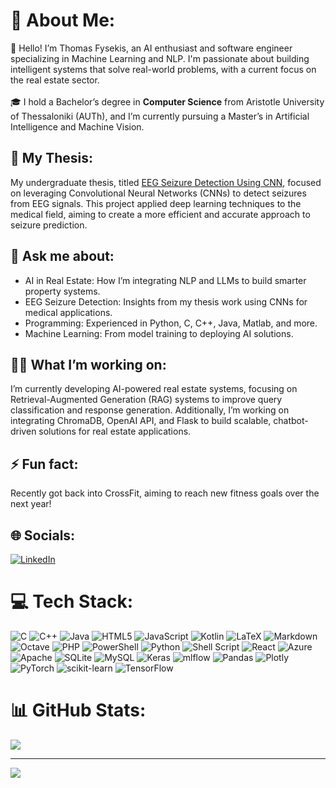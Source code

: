# 💫 About Me:
👋 Hello! I’m Thomas Fysekis, an AI enthusiast and software engineer specializing in Machine Learning and NLP. I'm passionate about building intelligent systems that solve real-world problems, with a current focus on the real estate sector. <br><br> 🎓 I hold a Bachelor’s degree in <b>Computer Science</b> from Aristotle University of Thessaloniki (AUTh), and I’m currently pursuing a Master’s in Artificial Intelligence and Machine Vision. 
<br>
## 🧠 My Thesis: 
My undergraduate thesis, titled [EEG Seizure Detection Using CNN](https://github.com/tfysekis/EEG-Seizure-Detection-Using-CNN), focused on leveraging Convolutional Neural Networks (CNNs) to detect seizures from EEG signals. This project applied deep learning techniques to the medical field, aiming to create a more efficient and accurate approach to seizure prediction.

## 💬 Ask me about:
- AI in Real Estate: How I’m integrating NLP and LLMs to build smarter property systems.
- EEG Seizure Detection: Insights from my thesis work using CNNs for medical applications.
- Programming: Experienced in Python, C, C++, Java, Matlab, and more.
- Machine Learning: From model training to deploying AI solutions.

## 🧑‍💻 What I’m working on:
I’m currently developing AI-powered real estate systems, focusing on Retrieval-Augmented Generation (RAG) systems to improve query classification and response generation. Additionally, I’m working on integrating ChromaDB, OpenAI API, and Flask to build scalable, chatbot-driven solutions for real estate applications.

## ⚡ Fun fact:
Recently got back into CrossFit, aiming to reach new fitness goals over the next year!

## 🌐 Socials:
[![LinkedIn](https://img.shields.io/badge/LinkedIn-%230077B5.svg?logo=linkedin&logoColor=white)](https://linkedin.com/in/thomas-fysekis-a08a8320b) 

# 💻 Tech Stack:
![C](https://img.shields.io/badge/c-%2300599C.svg?style=plastic&logo=c&logoColor=white) ![C++](https://img.shields.io/badge/c++-%2300599C.svg?style=plastic&logo=c%2B%2B&logoColor=white) ![Java](https://img.shields.io/badge/java-%23ED8B00.svg?style=plastic&logo=openjdk&logoColor=white) ![HTML5](https://img.shields.io/badge/html5-%23E34F26.svg?style=plastic&logo=html5&logoColor=white) ![JavaScript](https://img.shields.io/badge/javascript-%23323330.svg?style=plastic&logo=javascript&logoColor=%23F7DF1E) ![Kotlin](https://img.shields.io/badge/kotlin-%237F52FF.svg?style=plastic&logo=kotlin&logoColor=white) ![LaTeX](https://img.shields.io/badge/latex-%23008080.svg?style=plastic&logo=latex&logoColor=white) ![Markdown](https://img.shields.io/badge/markdown-%23000000.svg?style=plastic&logo=markdown&logoColor=white) ![Octave](https://img.shields.io/badge/OCTAVE-darkblue?style=plastic&logo=octave&logoColor=fcd683) ![PHP](https://img.shields.io/badge/php-%23777BB4.svg?style=plastic&logo=php&logoColor=white) ![PowerShell](https://img.shields.io/badge/PowerShell-%235391FE.svg?style=plastic&logo=powershell&logoColor=white) ![Python](https://img.shields.io/badge/python-3670A0?style=plastic&logo=python&logoColor=ffdd54) ![Shell Script](https://img.shields.io/badge/shell_script-%23121011.svg?style=plastic&logo=gnu-bash&logoColor=white)  ![React](https://img.shields.io/badge/react-%2320232a.svg?style=plastic&logo=react&logoColor=%2361DAFB) ![Azure](https://img.shields.io/badge/azure-%230072C6.svg?style=plastic&logo=microsoftazure&logoColor=white) ![Apache](https://img.shields.io/badge/apache-%23D42029.svg?style=plastic&logo=apache&logoColor=white) ![SQLite](https://img.shields.io/badge/sqlite-%2307405e.svg?style=plastic&logo=sqlite&logoColor=white) ![MySQL](https://img.shields.io/badge/mysql-4479A1.svg?style=plastic&logo=mysql&logoColor=white) ![Keras](https://img.shields.io/badge/Keras-%23D00000.svg?style=plastic&logo=Keras&logoColor=white) ![mlflow](https://img.shields.io/badge/mlflow-%23d9ead3.svg?style=plastic&logo=numpy&logoColor=blue) ![Pandas](https://img.shields.io/badge/pandas-%23150458.svg?style=plastic&logo=pandas&logoColor=white) ![Plotly](https://img.shields.io/badge/Plotly-%233F4F75.svg?style=plastic&logo=plotly&logoColor=white) ![PyTorch](https://img.shields.io/badge/PyTorch-%23EE4C2C.svg?style=plastic&logo=PyTorch&logoColor=white) ![scikit-learn](https://img.shields.io/badge/scikit--learn-%23F7931E.svg?style=plastic&logo=scikit-learn&logoColor=white) ![TensorFlow](https://img.shields.io/badge/TensorFlow-%23FF6F00.svg?style=plastic&logo=TensorFlow&logoColor=white)
# 📊 GitHub Stats:
![](https://github-readme-stats.vercel.app/api/top-langs/?username=tfysekis&theme=dark&hide_border=true&include_all_commits=true&count_private=false&layout=compact)

---
[![](https://visitcount.itsvg.in/api?id=tfysekis&icon=0&color=0)](https://visitcount.itsvg.in)

<!-- Proudly created with GPRM ( https://gprm.itsvg.in ) -->
